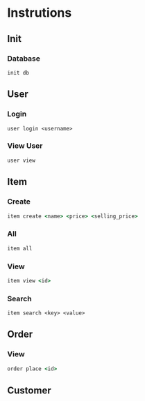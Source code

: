 # Instrutions

## Init

### Database

```
init db
```


## User

### Login

```
user login <username>
```
### View User

```
user view
```

## Item

### Create

```cmd
item create <name> <price> <selling_price>
```

### All

```cmd
item all
```

### View

```cmd
item view <id>
```

### Search

```
item search <key> <value>
```

## Order


### View

```cmd
order place <id>
```

## Customer